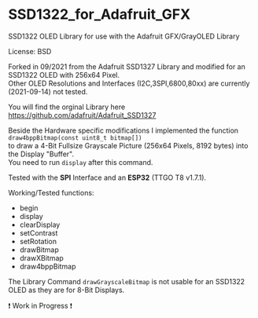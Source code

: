 # SSD1322_for_Adafruit_GFX
SSD1322 OLED Library for use with the Adafruit GFX/GrayOLED Library  
  
License: BSD  
  
Forked in 09/2021 from the Adafruit SSD1327 Library and modified for an SSD1322 OLED with 256x64 Pixel.  
Other OLED Resolutions and Interfaces (I2C,3SPI,6800,80xx) are currently (2021-09-14) not tested.  
  
You will find the orginal Library here https://github.com/adafruit/Adafruit_SSD1327  
  
Beside the Hardware specific modifications I implemented the function  
`draw4bppBitmap(const uint8_t bitmap[])`  
to draw a 4-Bit Fullsize Grayscale Picture (256x64 Pixels, 8192 bytes) into the Display "Buffer".  
You need to run `display` after this command.  
  
Tested with the **SPI** Interface and an **ESP32** (TTGO T8 v1.7.1).  
  
Working/Tested functions:  
 * begin
 * display
 * clearDisplay
 * setContrast
 * setRotation
 * drawBitmap
 * drawXBitmap
 * draw4bppBitmap
  
The Library Command `drawGrayscaleBitmap` is not usable for an SSD1322 OLED as they are for 8-Bit Displays.  
  
❗ Work in Progress ❗  
